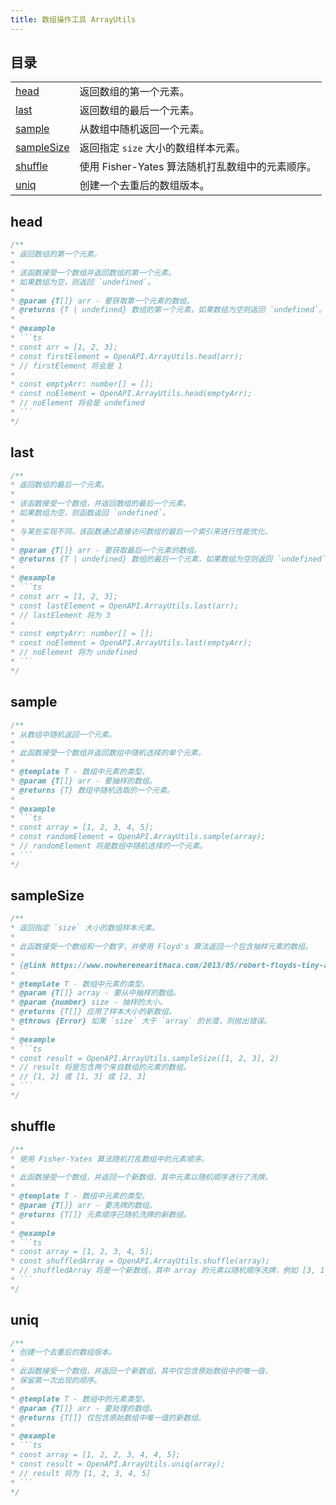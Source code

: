 ```yaml
---
title: 数组操作工具 ArrayUtils
---
```


## 目录

|                           |                                                  |
| ------------------------- | ------------------------------------------------ |
| [head](#head)             | 返回数组的第一个元素。                           |
| [last](#last)             | 返回数组的最后一个元素。                         |
| [sample](#sample)         | 从数组中随机返回一个元素。                       |
| [sampleSize](#samplesize) | 返回指定 `size` 大小的数组样本元素。             |
| [shuffle](#shuffle)       | 使用 Fisher-Yates 算法随机打乱数组中的元素顺序。 |
| [uniq](#uniq)             | 创建一个去重后的数组版本。                       |

## head

```ts [ts]
/**
* 返回数组的第一个元素。
*
* 该函数接受一个数组并返回数组的第一个元素。
* 如果数组为空，则返回 `undefined`。
*
* @param {T[]} arr - 要获取第一个元素的数组。
* @returns {T | undefined} 数组的第一个元素，如果数组为空则返回 `undefined`。
*
* @example
* ```ts
* const arr = [1, 2, 3];
* const firstElement = OpenAPI.ArrayUtils.head(arr);
* // firstElement 将会是 1
*
* const emptyArr: number[] = [];
* const noElement = OpenAPI.ArrayUtils.head(emptyArr);
* // noElement 将会是 undefined
* ```
*/
```

## last

```ts [ts]
/**
* 返回数组的最后一个元素。
*
* 该函数接受一个数组，并返回数组的最后一个元素。
* 如果数组为空，则函数返回 `undefined`。
*
* 与某些实现不同，该函数通过直接访问数组的最后一个索引来进行性能优化。
*
* @param {T[]} arr - 要获取最后一个元素的数组。
* @returns {T | undefined} 数组的最后一个元素，如果数组为空则返回 `undefined`。
*
* @example
* ```ts
* const arr = [1, 2, 3];
* const lastElement = OpenAPI.ArrayUtils.last(arr);
* // lastElement 将为 3
*
* const emptyArr: number[] = [];
* const noElement = OpenAPI.ArrayUtils.last(emptyArr);
* // noElement 将为 undefined
* ```
*/
```

## sample

```ts [ts]
/**
* 从数组中随机返回一个元素。
*
* 此函数接受一个数组并返回数组中随机选择的单个元素。
*
* @template T - 数组中元素的类型。
* @param {T[]} arr - 要抽样的数组。
* @returns {T} 数组中随机选取的一个元素。
*
* @example
* ```ts
* const array = [1, 2, 3, 4, 5];
* const randomElement = OpenAPI.ArrayUtils.sample(array);
* // randomElement 将是数组中随机选择的一个元素。
* ```
*/
```

## sampleSize

```ts [ts]
/**
* 返回指定 `size` 大小的数组样本元素。
*
* 此函数接受一个数组和一个数字，并使用 Floyd's 算法返回一个包含抽样元素的数组。
*
* {@link https://www.nowherenearithaca.com/2013/05/robert-floyds-tiny-and-beautiful.html Floyd's 算法}
*
* @template T - 数组中元素的类型。
* @param {T[]} array - 要从中抽样的数组。
* @param {number} size - 抽样的大小。
* @returns {T[]} 应用了样本大小的新数组。
* @throws {Error} 如果 `size` 大于 `array` 的长度，则抛出错误。
*
* @example
* ```ts
* const result = OpenAPI.ArrayUtils.sampleSize([1, 2, 3], 2)
* // result 将是包含两个来自数组的元素的数组。
* // [1, 2] 或 [1, 3] 或 [2, 3]
* ```
*/
```

## shuffle

```ts [ts]
/**
* 使用 Fisher-Yates 算法随机打乱数组中的元素顺序。
*
* 此函数接受一个数组，并返回一个新数组，其中元素以随机顺序进行了洗牌。
*
* @template T - 数组中元素的类型。
* @param {T[]} arr - 要洗牌的数组。
* @returns {T[]} 元素顺序已随机洗牌的新数组。
*
* @example
* ```ts
* const array = [1, 2, 3, 4, 5];
* const shuffledArray = OpenAPI.ArrayUtils.shuffle(array);
* // shuffledArray 将是一个新数组，其中 array 的元素以随机顺序洗牌，例如 [3, 1, 4, 5, 2]
* ```
*/
```

## uniq

```ts [ts]
/**
* 创建一个去重后的数组版本。
*
* 此函数接受一个数组，并返回一个新数组，其中仅包含原始数组中的唯一值，
* 保留第一次出现的顺序。
*
* @template T - 数组中的元素类型。
* @param {T[]} arr - 要处理的数组。
* @returns {T[]} 仅包含原始数组中唯一值的新数组。
*
* @example
* ```ts
* const array = [1, 2, 2, 3, 4, 4, 5];
* const result = OpenAPI.ArrayUtils.uniq(array);
* // result 将为 [1, 2, 3, 4, 5]
* ```
*/
```
